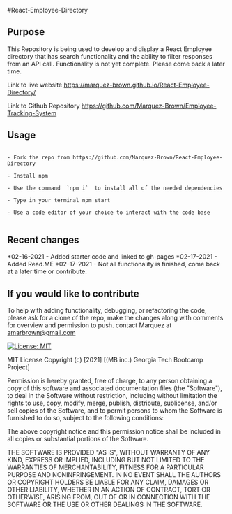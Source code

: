#React-Employee-Directory

## Purpose

This Repository is being used to develop and display a React Employee directory that has search functionality and the ability to filter responses from an API call.  Functionality is not yet complete.  Please come back a later time.

Link to live website
https://marquez-brown.github.io/React-Employee-Directory/

Link to Github Repository
https://github.com/Marquez-Brown/Employee-Tracking-System

## Usage
````

- Fork the repo from https://github.com/Marquez-Brown/React-Employee-Directory
  
- Install npm 

- Use the command  `npm i`  to install all of the needed dependencies

- Type in your terminal npm start
  
- Use a code editor of your choice to interact with the code base


````



## Recent changes 
*02-16-2021 - Added starter code and linked to gh-pages
*02-17-2021 - Added Read.ME
*02-17-2021 - Not all functionality is finished, come back at a later time or contribute.


## If you would like to contribute

To help with adding functionality, debugging, or refactoring the code, please ask for a clone of the repo, make the changes along with comments for overview and permission to push.
contact Marquez at
amarbrown@gmail.com

[![License: MIT](https://img.shields.io/badge/License-MIT-yellow.svg)](https://opensource.org/licenses/MIT)

MIT License
Copyright (c) [2021] [(MB inc.) Georgia Tech Bootcamp Project]

Permission is hereby granted, free of charge, to any person obtaining a copy
of this software and associated documentation files (the "Software"), to deal
in the Software without restriction, including without limitation the rights
to use, copy, modify, merge, publish, distribute, sublicense, and/or sell
copies of the Software, and to permit persons to whom the Software is
furnished to do so, subject to the following conditions:

The above copyright notice and this permission notice shall be included in all
copies or substantial portions of the Software.

THE SOFTWARE IS PROVIDED "AS IS", WITHOUT WARRANTY OF ANY KIND, EXPRESS OR
IMPLIED, INCLUDING BUT NOT LIMITED TO THE WARRANTIES OF MERCHANTABILITY,
FITNESS FOR A PARTICULAR PURPOSE AND NONINFRINGEMENT. IN NO EVENT SHALL THE
AUTHORS OR COPYRIGHT HOLDERS BE LIABLE FOR ANY CLAIM, DAMAGES OR OTHER
LIABILITY, WHETHER IN AN ACTION OF CONTRACT, TORT OR OTHERWISE, ARISING FROM,
OUT OF OR IN CONNECTION WITH THE SOFTWARE OR THE USE OR OTHER DEALINGS IN THE
SOFTWARE.